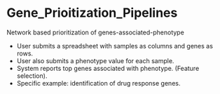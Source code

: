 # Gene_Prioitization_Pipelines
Network based prioritization of genes-associated-phenotype

* User submits a spreadsheet with samples as columns and genes as rows. 
* User also submits a phenotype value for each sample.
* System reports top genes associated with phenotype. (Feature selection).
* Specific example: identification of drug response genes.
